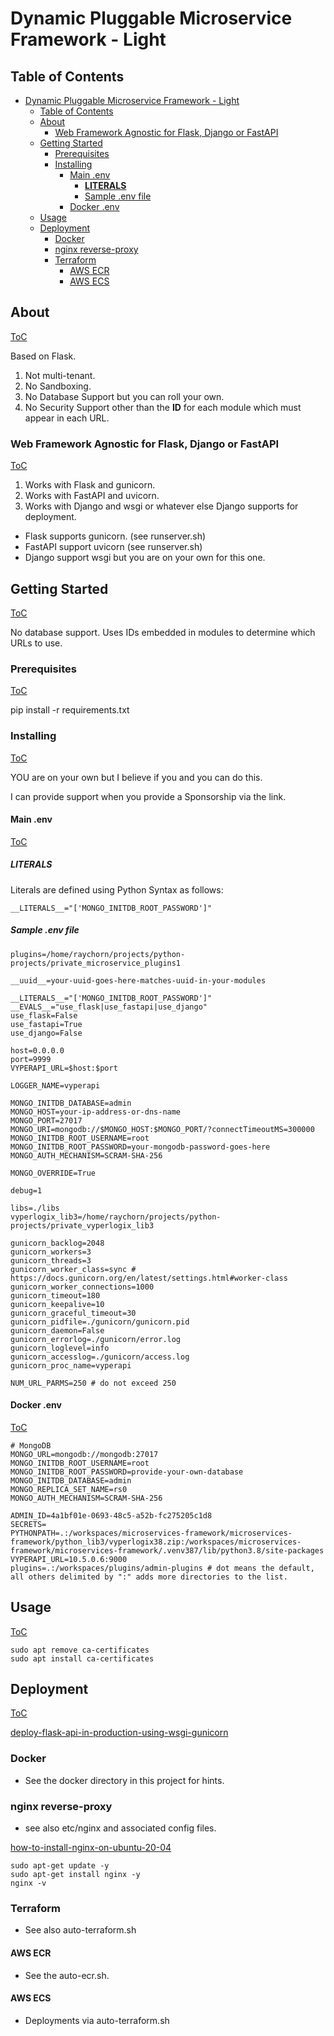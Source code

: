 # Dynamic Pluggable Microservice Framework - Light

## Table of Contents

- [Dynamic Pluggable Microservice Framework - Light](#dynamic-pluggable-microservice-framework---light)
  - [Table of Contents](#table-of-contents)
  - [About](#about)
    - [Web Framework Agnostic for Flask, Django or FastAPI](#web-framework-agnostic-for-flask-django-or-fastapi)
  - [Getting Started](#getting-started)
    - [Prerequisites](#prerequisites)
    - [Installing](#installing)
      - [Main .env](#main-env)
        - [__LITERALS__](#literals)
        - [Sample .env file](#sample-env-file)
      - [Docker .env](#docker-env)
  - [Usage](#usage)
  - [Deployment](#deployment)
    - [Docker](#docker)
    - [nginx reverse-proxy](#nginx-reverse-proxy)
    - [Terraform](#terraform)
      - [AWS ECR](#aws-ecr)
      - [AWS ECS](#aws-ecs)

## About
[ToC](#table-of-contents)

Based on Flask.

1. Not multi-tenant.
2. No Sandboxing.
3. No Database Support but you can roll your own.
4. No Security Support other than the __ID__ for each module which must appear in each URL.

### Web Framework Agnostic for Flask, Django or FastAPI

[ToC](#table-of-contents)

1. Works with Flask and gunicorn.
2. Works with FastAPI and uvicorn.
3. Works with Django and wsgi or whatever else Django supports for deployment.

* Flask supports gunicorn. (see runserver.sh)
* FastAPI support uvicorn (see runserver.sh)
* Django support wsgi but you are on your own for this one.


## Getting Started

[ToC](#table-of-contents)

No database support.  Uses IDs embedded in modules to determine which URLs to use.

### Prerequisites

[ToC](#table-of-contents)

pip install -r requirements.txt

### Installing

[ToC](#table-of-contents)

YOU are on your own but I believe if you and you can do this.

I can provide support when you provide a Sponsorship via the link.

#### Main .env

[ToC](#table-of-contents)

##### __LITERALS__

Literals are defined using Python Syntax as follows:

```
__LITERALS__="['MONGO_INITDB_ROOT_PASSWORD']"
```

##### Sample .env file

```
plugins=/home/raychorn/projects/python-projects/private_microservice_plugins1

__uuid__=your-uuid-goes-here-matches-uuid-in-your-modules

__LITERALS__="['MONGO_INITDB_ROOT_PASSWORD']"
__EVALS__="use_flask|use_fastapi|use_django"
use_flask=False
use_fastapi=True
use_django=False

host=0.0.0.0
port=9999
VYPERAPI_URL=$host:$port

LOGGER_NAME=vyperapi

MONGO_INITDB_DATABASE=admin
MONGO_HOST=your-ip-address-or-dns-name
MONGO_PORT=27017
MONGO_URI=mongodb://$MONGO_HOST:$MONGO_PORT/?connectTimeoutMS=300000
MONGO_INITDB_ROOT_USERNAME=root
MONGO_INITDB_ROOT_PASSWORD=your-mongodb-password-goes-here
MONGO_AUTH_MECHANISM=SCRAM-SHA-256

MONGO_OVERRIDE=True

debug=1

libs=./libs
vyperlogix_lib3=/home/raychorn/projects/python-projects/private_vyperlogix_lib3

gunicorn_backlog=2048
gunicorn_workers=3
gunicorn_threads=3
gunicorn_worker_class=sync # https://docs.gunicorn.org/en/latest/settings.html#worker-class
gunicorn_worker_connections=1000
gunicorn_timeout=180
gunicorn_keepalive=10
gunicorn_graceful_timeout=30
gunicorn_pidfile=./gunicorn/gunicorn.pid
gunicorn_daemon=False
gunicorn_errorlog=./gunicorn/error.log
gunicorn_loglevel=info
gunicorn_accesslog=./gunicorn/access.log
gunicorn_proc_name=vyperapi

NUM_URL_PARMS=250 # do not exceed 250
```

#### Docker .env

[ToC](#table-of-contents)

```
# MongoDB
MONGO_URL=mongodb://mongodb:27017
MONGO_INITDB_ROOT_USERNAME=root
MONGO_INITDB_ROOT_PASSWORD=provide-your-own-database
MONGO_INITDB_DATABASE=admin
MONGO_REPLICA_SET_NAME=rs0
MONGO_AUTH_MECHANISM=SCRAM-SHA-256

ADMIN_ID=4a1bf01e-0693-48c5-a52b-fc275205c1d8
SECRETS=
PYTHONPATH=.:/workspaces/microservices-framework/microservices-framework/python_lib3/vyperlogix38.zip:/workspaces/microservices-framework/microservices-framework/.venv387/lib/python3.8/site-packages
VYPERAPI_URL=10.5.0.6:9000
plugins=.:/workspaces/plugins/admin-plugins # dot means the default, all others delimited by ":" adds more directories to the list.
```

## Usage

[ToC](#table-of-contents)

```
sudo apt remove ca-certificates
sudo apt install ca-certificates
```

## Deployment

[ToC](#table-of-contents)

[deploy-flask-api-in-production-using-wsgi-gunicorn](https://www.javacodemonk.com/part-2-deploy-flask-api-in-production-using-wsgi-gunicorn-with-nginx-reverse-proxy-4cbeffdb)

### Docker

* See the docker directory in this project for hints.

### nginx reverse-proxy

* see also etc/nginx and associated config files.

[how-to-install-nginx-on-ubuntu-20-04](https://phoenixnap.com/kb/how-to-install-nginx-on-ubuntu-20-04)

```
sudo apt-get update -y
sudo apt-get install nginx -y
nginx -v
```

### Terraform

* See also auto-terraform.sh

#### AWS ECR

* See the auto-ecr.sh.

#### AWS ECS

* Deployments via auto-terraform.sh

